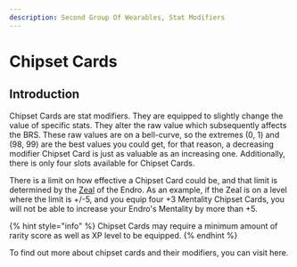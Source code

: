 ```yaml
---
description: Second Group Of Wearables, Stat Modifiers
---
```


# Chipset Cards

## Introduction

Chipset Cards are stat modifiers. They are equipped to slightly change the value of specific stats. They alter the raw value which subsequently affects the BRS. These raw values are on a bell-curve, so the extremes (0, 1) and (98, 99) are the best values you could get, for that reason, a decreasing modifier Chipset Card is just as valuable as an increasing one. Additionally, there is only four slots available for Chipset Cards.

There is a limit on how effective a Chipset Card could be, and that limit is determined by the [Zeal](../traits.md#zeal) of the Endro. As an example, if the Zeal is on a level where the limit is +/-5, and you equip four +3 Mentality Chipset Cards, you will not be able to increase your Endro's Mentality by more than +5.

{% hint style="info" %}
Chipset Cards may require a minimum amount of rarity score as well as XP level to be equipped.
{% endhint %}

To find out more about chipset cards and their modifiers, you can visit here.

